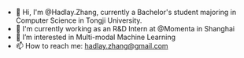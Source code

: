 - 👋 Hi, I'm @Hadlay.Zhang, currently a Bachelor's student majoring in Computer Science in Tongji University.
- 🏢 I'm currently working as an R&D Intern at @Momenta in Shanghai
- 🔭 I’m interested in Multi-modal Machine Learning 
- 📫 How to reach me: hadlay.zhang@gmail.com

<!--
**Hadlay-Zhang/Hadlay-Zhang** is a ✨ _special_ ✨ repository because its `README.md` (this file) appears on your GitHub profile.

Here are some ideas to get you started:

- 🔭 I’m currently working on ...
- 🌱 I’m currently learning ...
- 👯 I’m looking to collaborate on ...
- 🤔 I’m looking for help with ...
- 💬 Ask me about ...

- ⚡ Fun fact: ...
-->
